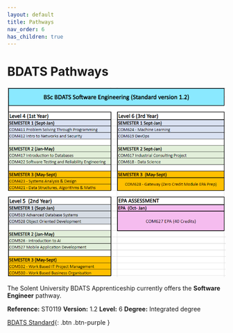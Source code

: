 ```yaml
---
layout: default
title: Pathways
nav_order: 6
has_children: true
---
```




#  BDATS Pathways

![BDATS Map](../images/new_BDATS_SE_2024.png)

The Solent University BDATS Apprenticeship currently offers the **Software Engineer** pathway.

**Reference:** ST0119
**Version:** 1.2
**Level:** 6
**Degree:** Integrated degree

[BDATS Standard](https://www.instituteforapprenticeships.org/apprenticeship-standards/digital-and-technology-solutions-professional-integrated-degree/){: .btn .btn-purple } 

